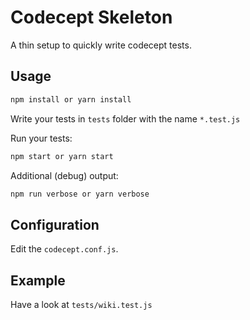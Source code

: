 # Codecept Skeleton

A thin setup to quickly write codecept tests.

## Usage

```sh 
npm install or yarn install
```

Write your tests in `tests` folder with the name `*.test.js`

Run your tests:

```sh
npm start or yarn start
```

Additional (debug) output:

```sh
npm run verbose or yarn verbose
```

## Configuration

Edit the `codecept.conf.js`.

## Example

Have a look at `tests/wiki.test.js`
